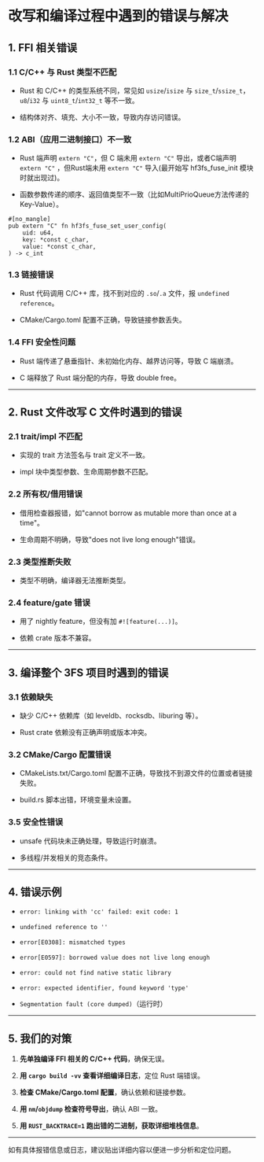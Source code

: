 # 改写和编译过程中遇到的错误与解决

## 1. FFI 相关错误

### 1.1 C/C++ 与 Rust 类型不匹配

- Rust 和 C/C++ 的类型系统不同，常见如 `usize`/`isize` 与 `size_t`/`ssize_t`，`u8`/`i32` 与 `uint8_t`/`int32_t` 等不一致。

- 结构体对齐、填充、大小不一致，导致内存访问错误。

### 1.2 ABI（应用二进制接口）不一致
- Rust 端声明 `extern "C"`，但 C 端未用 `extern "C"` 导出，或者C端声明 `extern "C"` ，但Rust端未用 `extern "C"` 导入(最开始写 hf3fs_fuse_init 模块时就出现过)。

- 函数参数传递的顺序、返回值类型不一致（比如MultiPrioQueue方法传递的Key-Value）。
```
#[no_mangle]
pub extern "C" fn hf3fs_fuse_set_user_config(
    uid: u64,
    key: *const c_char,
    value: *const c_char,
) -> c_int
```

### 1.3 链接错误

- Rust 代码调用 C/C++ 库，找不到对应的 `.so`/`.a` 文件，报 `undefined reference`。

- CMake/Cargo.toml 配置不正确，导致链接参数丢失。

### 1.4 FFI 安全性问题

- Rust 端传递了悬垂指针、未初始化内存、越界访问等，导致 C 端崩溃。

- C 端释放了 Rust 端分配的内存，导致 double free。

---

## 2. Rust 文件改写 C 文件时遇到的错误

### 2.1 trait/impl 不匹配

- 实现的 trait 方法签名与 trait 定义不一致。

- impl 块中类型参数、生命周期参数不匹配。

### 2.2 所有权/借用错误

- 借用检查器报错，如"cannot borrow as mutable more than once at a time"。

- 生命周期不明确，导致"does not live long enough"错误。

### 2.3 类型推断失败

- 类型不明确，编译器无法推断类型。

### 2.4 feature/gate 错误

- 用了 nightly feature，但没有加 `#![feature(...)]`。

- 依赖 crate 版本不兼容。

---

## 3. 编译整个 3FS 项目时遇到的错误

### 3.1 依赖缺失

- 缺少 C/C++ 依赖库（如 leveldb、rocksdb、liburing 等）。

- Rust crate 依赖没有正确声明或版本冲突。

### 3.2 CMake/Cargo 配置错误

- CMakeLists.txt/Cargo.toml 配置不正确，导致找不到源文件的位置或者链接失败。

- build.rs 脚本出错，环境变量未设置。

### 3.5 安全性错误
- unsafe 代码块未正确处理，导致运行时崩溃。

- 多线程/并发相关的竞态条件。

---

## 4. 错误示例

- `error: linking with 'cc' failed: exit code: 1`

- `undefined reference to ''`

- `error[E0308]: mismatched types`

- `error[E0597]: borrowed value does not live long enough`

- `error: could not find native static library`

- `error: expected identifier, found keyword 'type'`

- `Segmentation fault (core dumped)`（运行时）

---

## 5. 我们的对策

1. **先单独编译 FFI 相关的 C/C++ 代码**，确保无误。

2. **用 `cargo build -vv` 查看详细编译日志**，定位 Rust 端错误。

3. **检查 CMake/Cargo.toml 配置**，确认依赖和链接参数。

4. **用 `nm`/`objdump` 检查符号导出**，确认 ABI 一致。

5. **用 `RUST_BACKTRACE=1` 跑出错的二进制，获取详细堆栈信息**。

---

如有具体报错信息或日志，建议贴出详细内容以便进一步分析和定位问题。 